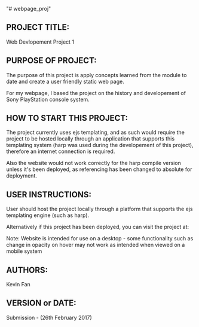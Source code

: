 "# webpage_proj" 


PROJECT TITLE:
--------------------------
Web Devlopement Project 1



PURPOSE OF PROJECT:
--------------------------
The purpose of this project is apply concepts learned from the module to date and create a user friendly static web page. 

For my webpage, I based the project on the history and developement of Sony PlayStation console system.



HOW TO START THIS PROJECT:
--------------------------
The project currently uses ejs templating, and as such would require the project to be hosted locally through an application that supports this templating system (harp was used during the developement of this project), therefore an internet connection is required.

Also the website would not work correctly for the harp compile version unless it's been deployed, as referencing has been changed to absolute for deployment.



USER INSTRUCTIONS:
--------------------------
User should host the project locally through a platform that supports the ejs templating engine (such as harp). 

Alternatively if this project has been deployed, you can visit the project at:
<link to project site here>

Note: Website is intended for use on a desktop - some functionality such as change in opacity on hover may not work as intended when viewed on a mobile system

AUTHORS:
--------------------------
Kevin Fan


VERSION or DATE:
--------------------------
Submission - (26th February 2017)